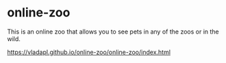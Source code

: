 # online-zoo
This is an online zoo that allows you to see pets in any of the zoos or in the wild.

https://vladapl.github.io/online-zoo/online-zoo/index.html
